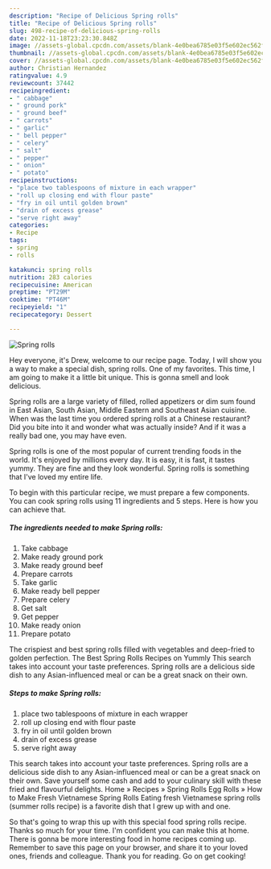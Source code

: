 ```yaml
---
description: "Recipe of Delicious Spring rolls"
title: "Recipe of Delicious Spring rolls"
slug: 498-recipe-of-delicious-spring-rolls
date: 2022-11-18T23:23:30.848Z
image: //assets-global.cpcdn.com/assets/blank-4e0bea6785e03f5e602ec562f230caae08da540cada707380b4fe1bbebba43da.png
thumbnail: //assets-global.cpcdn.com/assets/blank-4e0bea6785e03f5e602ec562f230caae08da540cada707380b4fe1bbebba43da.png
cover: //assets-global.cpcdn.com/assets/blank-4e0bea6785e03f5e602ec562f230caae08da540cada707380b4fe1bbebba43da.png
author: Christian Hernandez
ratingvalue: 4.9
reviewcount: 37442
recipeingredient:
- " cabbage"
- " ground pork"
- " ground beef"
- " carrots"
- " garlic"
- " bell pepper"
- " celery"
- " salt"
- " pepper"
- " onion"
- " potato"
recipeinstructions:
- "place two tablespoons of mixture in each wrapper"
- "roll up closing end with flour paste"
- "fry in oil until golden brown"
- "drain of excess grease"
- "serve right away"
categories:
- Recipe
tags:
- spring
- rolls

katakunci: spring rolls 
nutrition: 283 calories
recipecuisine: American
preptime: "PT29M"
cooktime: "PT46M"
recipeyield: "1"
recipecategory: Dessert

---
```



![Spring rolls](//assets-global.cpcdn.com/assets/blank-4e0bea6785e03f5e602ec562f230caae08da540cada707380b4fe1bbebba43da.png)

Hey everyone, it's Drew, welcome to our recipe page. Today, I will show you a way to make a special dish, spring rolls. One of my favorites. This time, I am going to make it a little bit unique. This is gonna smell and look delicious.

Spring rolls are a large variety of filled, rolled appetizers or dim sum found in East Asian, South Asian, Middle Eastern and Southeast Asian cuisine. When was the last time you ordered spring rolls at a Chinese restaurant? Did you bite into it and wonder what was actually inside? And if it was a really bad one, you may have even.

Spring rolls is one of the most popular of current trending foods in the world. It's enjoyed by millions every day. It is easy, it is fast, it tastes yummy. They are fine and they look wonderful. Spring rolls is something that I've loved my entire life.


To begin with this particular recipe, we must prepare a few components. You can cook spring rolls using 11 ingredients and 5 steps. Here is how you can achieve that.

<!--inarticleads1-->

##### The ingredients needed to make Spring rolls:

1. Take  cabbage
1. Make ready  ground pork
1. Make ready  ground beef
1. Prepare  carrots
1. Take  garlic
1. Make ready  bell pepper
1. Prepare  celery
1. Get  salt
1. Get  pepper
1. Make ready  onion
1. Prepare  potato


The crispiest and best spring rolls filled with vegetables and deep-fried to golden perfection. The Best Spring Rolls Recipes on Yummly This search takes into account your taste preferences. Spring rolls are a delicious side dish to any Asian-influenced meal or can be a great snack on their own. 

<!--inarticleads2-->

##### Steps to make Spring rolls:

1. place two tablespoons of mixture in each wrapper
1. roll up closing end with flour paste
1. fry in oil until golden brown
1. drain of excess grease
1. serve right away


This search takes into account your taste preferences. Spring rolls are a delicious side dish to any Asian-influenced meal or can be a great snack on their own. Save yourself some cash and add to your culinary skill with these fried and flavourful delights. Home » Recipes » Spring Rolls Egg Rolls » How to Make Fresh Vietnamese Spring Rolls Eating fresh Vietnamese spring rolls (summer rolls recipe) is a favorite dish that I grew up with and one. 

So that's going to wrap this up with this special food spring rolls recipe. Thanks so much for your time. I'm confident you can make this at home. There is gonna be more interesting food in home recipes coming up. Remember to save this page on your browser, and share it to your loved ones, friends and colleague. Thank you for reading. Go on get cooking!
